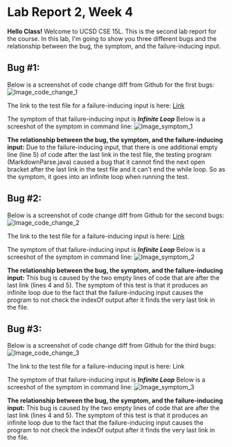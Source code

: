 # Lab Report 2, Week 4
**Hello Class!** Welcome to UCSD CSE 15L. This is the second lab report for the course. In this lab, I'm going to show you three different bugs and the relationship between the bug, the symptom, and the failure-inducing input.

## Bug #1:
Below is a screenshot of code change diff from Github for the first bugs:
![Image_code_change_1](add_later)

The link to the test file for a failure-inducing input is here: [Link](https://github.com/jeffyuan2022/markdown-parser/blob/main/test-file.md)

The symptom of that failure-inducing input is ***Infinite Loop***
Below is a screeshot of the symptom in command line:
![Image_symptom_1](add_later)

**The relationship between the bug, the symptom, and the failure-inducing input:**
Due to the failure-inducing input, that there is one additional empty line (line 5) of code after the last link in the test file, the testing program (MarkdownParse.java) caused a bug that it cannot find the next open bracket after the last link in the test file and it can't end the while loop. So as the symptom, it goes into an infinite loop when running the test.

## Bug #2:
Below is a screenshot of code change diff from Github for the second bugs:
![Image_code_change_2](add_later)

The link to the test file for a failure-inducing input is here: [Link](https://github.com/jeffyuan2022/markdown-parser/blob/main/test-file3.md)

The symptom of that failure-inducing input is ***Infinite Loop***
Below is a screeshot of the symptom in command line:
![Image_symptom_2](add_later)

**The relationship between the bug, the symptom, and the failure-inducing input:**
This bug is caused by the two empty lines of code that are after the last link (lines 4 and 5). The symptom of this test is that it produces an infinite loop due to the fact that the failure-inducing input causes the program to not check the indexOf output after it finds the very last link in the file.

## Bug #3:
Below is a screenshot of code change diff from Github for the third bugs:
![Image_code_change_3](add_later)

The link to the test file for a failure-inducing input is here: Link

The symptom of that failure-inducing input is ***Infinite Loop***
Below is a screeshot of the symptom in command line:
![Image_symptom_3](add_later)

**The relationship between the bug, the symptom, and the failure-inducing input:**
This bug is caused by the two empty lines of code that are after the last link (lines 4 and 5). The symptom of this test is that it produces an infinite loop due to the fact that the failure-inducing input causes the program to not check the indexOf output after it finds the very last link in the file.
